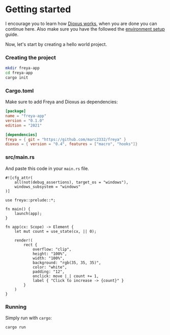 # Getting started

I encourage you to learn how [Dioxus works](https://dioxuslabs.com/docs/0.3/guide/en/describing_ui/index.html), when you are done you can continue here. Also make sure you have the followed the [environment setup](../setup.html) guide.

Now, let's start by creating a hello world project.

### Creating the project

```sh
mkdir freya-app
cd freya-app
cargo init
```

### Cargo.toml

Make sure to add Freya and Dioxus as dependencies:

```toml
[package]
name = "freya-app"
version = "0.1.0"
edition = "2021"

[dependencies]
freya = { git = "https://github.com/marc2332/freya" }
dioxus = { version = "0.4", features = ["macro", "hooks"]}
```

### src/main.rs

And paste this code in your `main.rs` file.

```rust, no_run no_run
#![cfg_attr(
    all(not(debug_assertions), target_os = "windows"),
    windows_subsystem = "windows"
)]

use freya::prelude::*;

fn main() {
    launch(app);
}

fn app(cx: Scope) -> Element {
    let mut count = use_state(cx, || 0);

    render!(
        rect {
            overflow: "clip",
            height: "100%",
            width: "100%",
            background: "rgb(35, 35, 35)",
            color: "white",
            padding: "12",
            onclick: move |_| count += 1,
            label { "Click to increase -> {count}" }
        }
    )
}
```

### Running
Simply run with `cargo`:

```sh
cargo run
```
